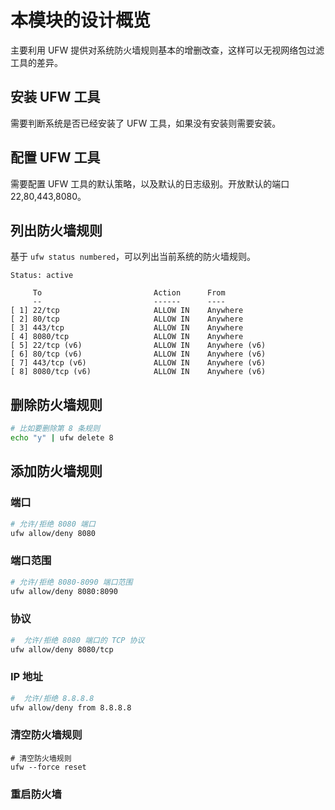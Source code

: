 # 本模块的设计概览

主要利用 UFW 提供对系统防火墙规则基本的增删改查，这样可以无视网络包过滤工具的差异。


## 安装 UFW 工具

需要判断系统是否已经安装了 UFW 工具，如果没有安装则需要安装。

## 配置 UFW 工具

需要配置 UFW 工具的默认策略，以及默认的日志级别。开放默认的端口 22,80,443,8080。

## 列出防火墙规则

基于 `ufw status numbered`，可以列出当前系统的防火墙规则。
```
Status: active

     To                         Action      From
     --                         ------      ----
[ 1] 22/tcp                     ALLOW IN    Anywhere                  
[ 2] 80/tcp                     ALLOW IN    Anywhere                  
[ 3] 443/tcp                    ALLOW IN    Anywhere                  
[ 4] 8080/tcp                   ALLOW IN    Anywhere                  
[ 5] 22/tcp (v6)                ALLOW IN    Anywhere (v6)             
[ 6] 80/tcp (v6)                ALLOW IN    Anywhere (v6)             
[ 7] 443/tcp (v6)               ALLOW IN    Anywhere (v6)             
[ 8] 8080/tcp (v6)              ALLOW IN    Anywhere (v6)
```
## 删除防火墙规则
```bash
# 比如要删除第 8 条规则
echo "y" | ufw delete 8
```
## 添加防火墙规则

### 端口

```bash
# 允许/拒绝 8080 端口
ufw allow/deny 8080
```

### 端口范围

```bash
# 允许/拒绝 8080-8090 端口范围
ufw allow/deny 8080:8090
```

### 协议

```bash
#  允许/拒绝 8080 端口的 TCP 协议
ufw allow/deny 8080/tcp
```

### IP 地址

```bash
#  允许/拒绝 8.8.8.8
ufw allow/deny from 8.8.8.8
```


### 清空防火墙规则

```
# 清空防火墙规则
ufw --force reset
```

### 重启防火墙



